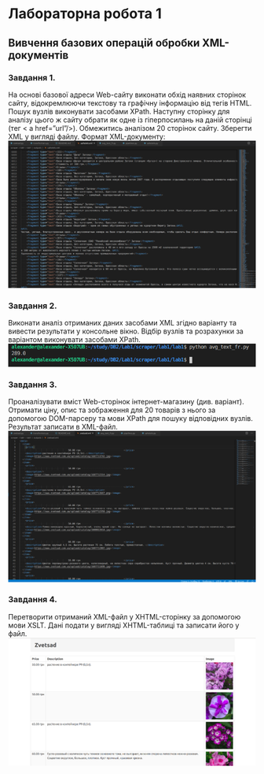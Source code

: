 # Лабораторна робота 1
## Вивчення базових операцій обробки XML-документів 

### Завдання 1.
На основі базової адреси Web-сайту виконати обхід наявних сторінок сайту, відокремлюючи текстову та графічну інформацію від тегів HTML.  Пошук вузлів виконувати засобами XPath. Наступну сторінку для аналізу цього ж сайту обрати як одне із гіперпосилань на даній сторінці (тег < a href=”url”/>). Обмежитись аналізом 20 сторінок сайту. Зберегти XML у вигляді файлу. Формат XML-документу:
![caption](./docs/images/db1_task1.png)
### Завдання 2.
Виконати аналіз отриманих даних засобами XML згідно варіанту та вивести результати у консольне вікно. Відбір вузлів та розрахунки за варіантом виконувати засобами XPath.
![caption](./docs/images/db1_task2.png)
### Завдання 3.
Проаналізувати вміст Web-сторінок інтернет-магазину (див. варіант). Отримати ціну, опис та зображення для 20 товарів з нього за допомогою DOM-парсеру та мови XPath для пошуку відповідних вузлів. Результат записати в XML-файл.
![caption](./docs/images/db1_task3.png)
### Завдання 4.
Перетворити отриманий XML-файл у XHTML-сторінку за допомогою мови XSLT. Дані подати у вигляді XHTML-таблиці та записати його у файл.
![caption](./docs/images/db1_task4.png)